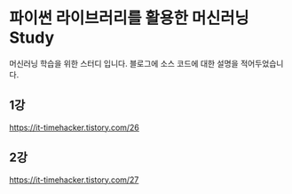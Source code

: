 # 파이썬 라이브러리를 활용한 머신러닝 Study
머신러닝 학습을 위한 스터디 입니다.
블로그에 소스 코드에 대한 설명을 적어두었습니다.

## 1강
https://it-timehacker.tistory.com/26

## 2강
https://it-timehacker.tistory.com/27

